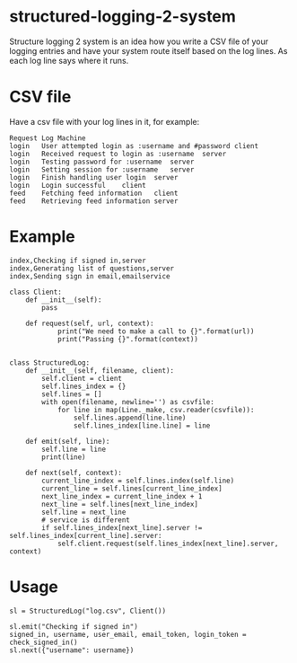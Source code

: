 # structured-logging-2-system

Structure logging 2 system is an idea how you write a CSV file of your logging entries and have your system route itself based on the log lines. As each log line says where it runs.

# CSV file

Have a csv file with your log lines in it, for example:

```
Request	Log	Machine
login	User attempted login as :username and #password	client
login	Received request to login as :username	server
login	Testing password for :username	server
login	Setting session for :username	server
login	Finish handling user login	server
login	Login successful	client
feed	Fetching feed information	client
feed	Retrieving feed information	server

```

# Example


```
index,Checking if signed in,server
index,Generating list of questions,server
index,Sending sign in email,emailservice

```
```
class Client:
    def __init__(self):
        pass

    def request(self, url, context):
            print("We need to make a call to {}".format(url))
            print("Passing {}".format(context))


class StructuredLog:
    def __init__(self, filename, client):
        self.client = client
        self.lines_index = {}
        self.lines = []
        with open(filename, newline='') as csvfile:
            for line in map(Line._make, csv.reader(csvfile)):
                self.lines.append(line.line)
                self.lines_index[line.line] = line

    def emit(self, line):
        self.line = line
        print(line)

    def next(self, context):
        current_line_index = self.lines.index(self.line)
        current_line = self.lines[current_line_index]
        next_line_index = current_line_index + 1
        next_line = self.lines[next_line_index]
        self.line = next_line
        # service is different
        if self.lines_index[next_line].server != self.lines_index[current_line].server:
            self.client.request(self.lines_index[next_line].server, context)
```

# Usage

```
sl = StructuredLog("log.csv", Client())

sl.emit("Checking if signed in")
signed_in, username, user_email, email_token, login_token = check_signed_in()
sl.next({"username": username})
```
